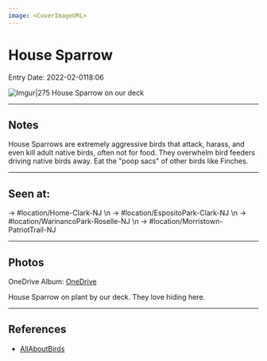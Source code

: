 ```yaml
---
image: <CoverImageURL>
---
```


# House Sparrow
Entry Date: 2022-02-0118:06


![Imgur|275](https://i.imgur.com/KOv2iQj.png)
House Sparrow on our deck

---------------------------------------------------------------
## Notes
House Sparrows are extremely aggressive birds that attack, harass, and even kill adult native birds, often not for food. They overwhelm bird feeders driving native birds away. Eat the "poop sacs" of other birds like Finches.

---------------------------------------------------------------
## Seen at:

-> #location/Home-Clark-NJ \n
-> #location/EspositoPark-Clark-NJ \n
-> #location/WarinancoPark-Roselle-NJ \n
-> #location/Morristown-PatriotTrail-NJ 

---------------------------------------------------------------
## Photos
OneDrive Album: [OneDrive](https://1drv.ms/u/s!AvaIuMdCo_w-xgup82OYqGZkRfMU?e=TY08pp)

House Sparrow on plant by our deck. They love hiding here.

---------------------------------------------------------------
## References
- [AllAboutBirds](https://www.allaboutbirds.org/guide/House_Sparrow/overview)